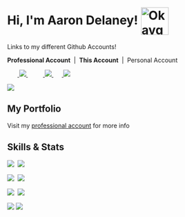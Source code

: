 # Hi, I'm Aaron Delaney! <img src="https://cdn.frankerfacez.com/emoticon/567712/4"  width="64px" height="64px" align="center" alt="OkaygeBusiness" />

Links to my different Github Accounts!

<b>Professional Account</b>&nbsp;&nbsp;|&nbsp;&nbsp;<b>This Account</b>&nbsp;&nbsp;|&nbsp;&nbsp;Personal Account

&nbsp;&nbsp;&nbsp;&nbsp;&nbsp;&nbsp;<a href=https://github.com/AaronDelaney99> <img src="https://img.shields.io/badge/github-%23121011.svg?style=for-the-badge&logo=github&logoColor=white"> </a>&nbsp;&nbsp;&nbsp;&nbsp;&nbsp;&nbsp;
&nbsp;&nbsp;<a href=https://github.com/Sadge-Student> <img src="https://img.shields.io/badge/github-%23121011.svg?style=for-the-badge&logo=github&logoColor=white"> </a>&nbsp;&nbsp;
&nbsp;&nbsp;<a href=https://github.com/Priimalhunter> <img src="https://img.shields.io/badge/github-%23121011.svg?style=for-the-badge&logo=github&logoColor=white"> </a>

<a href=https://www.linkedin.com/in/aarondelaney99/> <img src="https://img.shields.io/badge/-LinkedIn-0e76a8?style=plastic&logo=linkedIn"> </a>

## My Portfolio
Visit my <a href=https://github.com/Sadge-Student>professional account</a> for more info


## Skills & Stats
<img src="https://github-readme-stats.vercel.app/api?username=sadge-student&theme=dracula&show_icons=true&count_private=true">&nbsp;
<img src="https://github-readme-stats.vercel.app/api/top-langs/?username=sadge-student&theme=dracula&layout=&langs_count=5">

<img src="https://img.shields.io/badge/c%23-%23239120.svg?style=for-the-badge&logo=c-sharp&logoColor=white">&nbsp;
<img src="https://img.shields.io/badge/c++-%2300599C.svg?style=for-the-badge&logo=c%2B%2B&logoColor=white">

<img src="https://img.shields.io/badge/html5-%23E34F26.svg?style=for-the-badge&logo=html5&logoColor=white">&nbsp;
<img src="https://img.shields.io/badge/javascript-%23323330.svg?style=for-the-badge&logo=javascript&logoColor=%23F7DF1E">

<img src="https://img.shields.io/badge/node.js-6DA55F?style=for-the-badge&logo=node.js&logoColor=white">

<img src="https://img.shields.io/badge/java-%23ED8B00.svg?style=for-the-badge&logo=java&logoColor=white">
